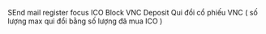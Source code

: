 SEnd mail register
focus ICO
Block VNC Deposit
Qui đổi cổ phiếu VNC ( số lượng max qui đổi bằng số lượng đã mua ICO )

